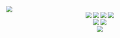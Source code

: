 <img src="https://capsule-render.vercel.app/api?type=waving&color=auto&height=200&section=header&text=Leehwan%20GitHub!&fontSize=90" />
<div align="center">
	<img src="https://img.shields.io/badge/python-3776AB?style=flat&logo=python&logoColor=white"/>
	<img src="https://img.shields.io/badge/scikitlearn-F7931E?style=flat&logo=scikitlearn&logoColor=white"/>
	<img src="https://img.shields.io/badge/PyTorch-EE4C2C?style=flat&logo=PyTorch&logoColor=white"/>
	<img src="https://img.shields.io/badge/keras-D00000?style=flat&logo=keras&logoColor=white"/>
</div>
<div align="center">
	<img src="https://img.shields.io/badge/postgresql-4169E1?style=flat&logo=postgresql&logoColor=white"/>
	<img src="https://img.shields.io/badge/mysql-4479A1?style=flat&logo=mysql&logoColor=white"/>
</div>

<div align="center">
	<img src="https://github-readme-stats.vercel.app/api/top-langs/?username=kawaipato&layout=compact"><br><br>
</div>
